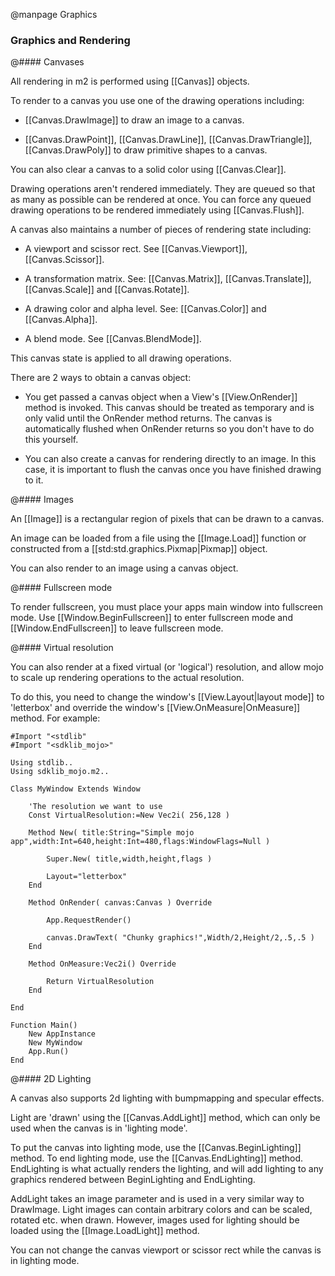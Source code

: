 
@manpage Graphics

### Graphics and Rendering

@#### Canvases

All rendering in m2 is performed using [[Canvas]] objects.

To render to a canvas you use one of the drawing operations including:

* [[Canvas.DrawImage]] to draw an image to a canvas.

* [[Canvas.DrawPoint]], [[Canvas.DrawLine]], [[Canvas.DrawTriangle]], [[Canvas.DrawPoly]] to draw primitive shapes to a canvas.

You can also clear a canvas to a solid color using [[Canvas.Clear]].

Drawing operations aren't rendered immediately. They are queued so that as many as possible can be rendered at once. You can force any queued drawing operations to be rendered immediately using [[Canvas.Flush]].

A canvas also maintains a number of pieces of rendering state including:

* A viewport and scissor rect. See [[Canvas.Viewport]], [[Canvas.Scissor]].

* A transformation matrix. See: [[Canvas.Matrix]], [[Canvas.Translate]], [[Canvas.Scale]] and [[Canvas.Rotate]].

* A drawing color and alpha level. See: [[Canvas.Color]] and [[Canvas.Alpha]].

* A blend mode. See [[Canvas.BlendMode]].

This canvas state is applied to all drawing operations.

There are 2 ways to obtain a canvas object:

* You get passed a canvas object when a View's [[View.OnRender]] method is invoked. This canvas should be treated as temporary and is only valid until the OnRender method returns. The canvas is automatically flushed when OnRender returns so you don't have to do this yourself.

* You can also create a canvas for rendering directly to an image. In this case, it is important to flush the canvas once you have finished drawing to it.


@#### Images

An [[Image]] is a rectangular region of pixels that can be drawn to a canvas.

An image can be loaded from a file using the [[Image.Load]] function or constructed from a [[std:std.graphics.Pixmap|Pixmap]] object.

You can also render to an image using a canvas object.


@#### Fullscreen mode

To render fullscreen, you must place your apps main window into fullscreen mode. Use [[Window.BeginFullscreen]] to enter fullscreen mode and [[Window.EndFullscreen]] to leave fullscreen mode.


@#### Virtual resolution

You can also render at a fixed virtual (or 'logical') resolution, and allow mojo to scale up rendering operations to the actual resolution.

To do this, you need to change the window's [[View.Layout|layout mode]] to 'letterbox' and override the window's [[View.OnMeasure|OnMeasure]] method. For example:

```
#Import "<stdlib"
#Import "<sdklib_mojo>"

Using stdlib..
Using sdklib_mojo.m2..

Class MyWindow Extends Window

	'The resolution we want to use
	Const VirtualResolution:=New Vec2i( 256,128 )

	Method New( title:String="Simple mojo app",width:Int=640,height:Int=480,flags:WindowFlags=Null )

		Super.New( title,width,height,flags )
		
		Layout="letterbox"
	End

	Method OnRender( canvas:Canvas ) Override
	
		App.RequestRender()
	
		canvas.DrawText( "Chunky graphics!",Width/2,Height/2,.5,.5 )
	End
	
	Method OnMeasure:Vec2i() Override
		
		Return VirtualResolution
	End
	
End

Function Main()
	New AppInstance
	New MyWindow
	App.Run()
End
```


@#### 2D Lighting

A canvas also supports 2d lighting with bumpmapping and specular effects.

Light are 'drawn' using the [[Canvas.AddLight]] method, which can only be used when the canvas is in 'lighting mode'.

To put the canvas into lighting mode, use the [[Canvas.BeginLighting]] method. To end lighting mode, use the [[Canvas.EndLighting]] method. EndLighting is what actually renders the lighting, and will add lighting to any graphics rendered between BeginLighting and EndLighting.

AddLight takes an image parameter and is used in a very similar way to DrawImage. Light images can contain arbitrary colors and can be scaled, rotated etc. when drawn. However, images used for lighting should be loaded using the [[Image.LoadLight]] method.

You can not change the canvas viewport or scissor rect while the canvas is in lighting mode.
